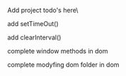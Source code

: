 Add project todo's here\

add setTimeOut()

add clearInterval()

complete window methods in dom

complete modyfing dom folder in dom
